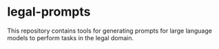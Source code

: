 # legal-prompts
This repository contains tools for generating prompts for large language models to perform tasks in the legal domain.
